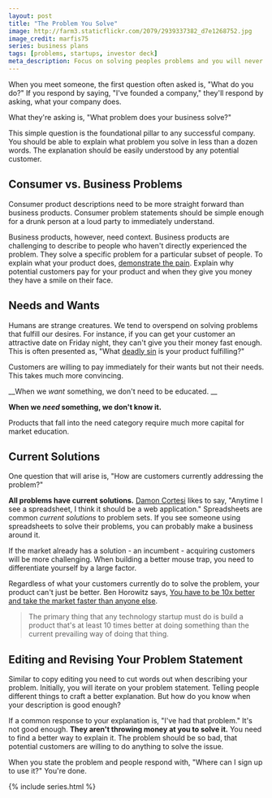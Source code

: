 ```yaml
---
layout: post
title: "The Problem You Solve"
image: http://farm3.staticflickr.com/2079/2939337382_d7e1268752.jpg
image_credit: marfis75
series: business plans
tags: [problems, startups, investor deck]
meta_description: Focus on solving peoples problems and you will never have a hard time making money.
---
```


When you meet someone, the first question often asked is, "What do you do?" If you respond by saying, "I've founded a company," they'll respond by asking, what your company does.

What they're asking is, "What problem does your business solve?"

This simple question is the foundational pillar to any successful company. You should be able to explain what problem you solve in less than a dozen words. The explanation should be easily understood by any potential customer. 

## Consumer vs. Business Problems
Consumer product descriptions need to be more straight forward than business products. Consumer problem statements should be simple enough for a drunk person at a loud party to immediately understand.

Business products, however, need context. Business products are challenging to describe to people who haven't directly experienced the problem. They solve a specific problem for a particular subset of people. To explain what your product does, [demonstrate the pain][4]. Explain why potential customers pay for your product and when they give you money they have a smile on their face.

## Needs and Wants
Humans are strange creatures. We tend to overspend on solving problems that fulfill our desires. For instance, if you can get your customer an attractive date on Friday night, they can't give you their money fast enough. This is often presented as, "What [deadly sin][1] is your product fulfilling?"  

Customers are willing to pay immediately for their wants but not their needs. This takes much more convincing. 

__When we _want_ something, we don't need to be educated. __

__When we _need_ something, we don't know it.__

Products that fall into the need category require much more capital for market education.

## Current Solutions
One question that will arise is, "How are customers currently addressing the problem?"

__All problems have current solutions.__ [Damon Cortesi][3] likes to say, "Anytime I see a spreadsheet, I think it should be a web application." Spreadsheets are common _current solutions_ to problem sets. If you see someone using spreadsheets to solve their problems, you can probably make a business around it.

If the market already has a solution - an incumbent - acquiring customers will be more challenging. When building a better mouse trap, you need to differentiate yourself by a large factor.

Regardless of what your customers currently do to solve the problem, your product can't just be better. Ben Horowitz says, [You have to be 10x better and take the market faster than anyone else][2].

>  The primary thing that any technology startup must do is build a product that's at least 10 times better at doing something than the current prevailing way of doing that thing. 

## Editing and Revising Your Problem Statement
Similar to copy editing you need to cut words out when describing your problem. Initially, you will iterate on your problem statement. Telling people different things to craft a better explanation. But how do you know when your description is good enough? 

If a common response to your explanation is, "I've had that problem." It's not good enough. __They aren't throwing money at you to solve it.__ You need to find a better way to explain it. The problem should be so bad, that potential customers are willing to do anything to solve the issue.

When you state the problem and people respond with, "Where can I sign up to use it?" You're done. 

{% include series.html %}

[1]: http://www.foundersspace.com/business/what-are-the-seven-deadly-sins-that-vcs-keep-mentioning-all-the-time/
[2]: http://bhorowitz.com/2012/12/18/programming-your-culture/
[3]: http://www.dcortesi.com/
[4]: /2012/11/value-proposition/